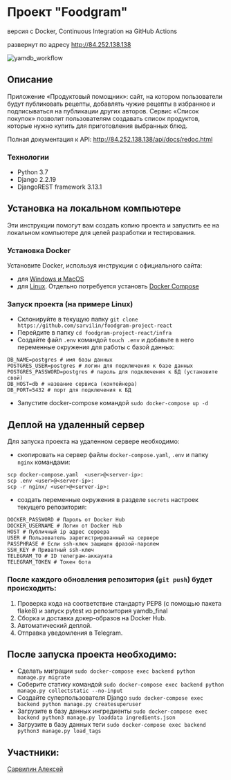 # Проект "Foodgram"

версия c Docker, Continuous Integration на GitHub Actions

развернут по адресу http://84.252.138.138

![yamdb_workflow](https://github.com/sarvilin/foodgram-project-react/actions/workflows/yamdb_workflow.yml/badge.svg)

## Описание
Приложение «Продуктовый помощник»: сайт, на котором пользователи будут публиковать рецепты,
добавлять чужие рецепты в избранное и подписываться на публикации других авторов. 
Сервис «Список покупок» позволит пользователям создавать список продуктов, которые нужно 
купить для приготовления выбранных блюд. 

Полная документация к API:  http://84.252.138.138/api/docs/redoc.html


###  Технологии
- Python 3.7
- Django 2.2.19
- DjangoREST framework 3.13.1

## Установка на локальном компьютере
Эти инструкции помогут вам создать копию проекта и запустить ее на локальном компьютере для целей разработки и тестирования.

### Установка Docker
Установите Docker, используя инструкции с официального сайта:
- для [Windows и MacOS](https://www.docker.com/products/docker-desktop)
- для [Linux](https://docs.docker.com/engine/install/ubuntu/). Отдельно потребуется установть [Docker Compose](https://docs.docker.com/compose/install/)

### Запуск проекта (на примере Linux)

- Склонируйте в текущую папку `git clone https://github.com/sarvilin/foodgram-project-react`
- Перейдите в папку `cd foodgram-project-react/infra`
- Создайте файл `.env` командой `touch .env` и добавьте в него переменные окружения для работы с базой данных:
```
DB_NAME=postgres # имя базы данных
POSTGRES_USER=postgres # логин для подключения к базе данных
POSTGRES_PASSWORD=postgres # пароль для подключения к БД (установите свой)
DB_HOST=db # название сервиса (контейнера)
DB_PORT=5432 # порт для подключения к БД 
```
- Запустите docker-compose командой `sudo docker-compose up -d`


## Деплой на удаленный сервер
Для запуска проекта на удаленном сервере необходимо:
- скопировать на сервер файлы `docker-compose.yaml`, `.env` и папку `nginx` командами:
```
scp docker-compose.yaml  <user>@<server-ip>:
scp .env <user>@<server-ip>:
scp -r nginx/ <user>@<server-ip>:

```
- создать переменные окружения в разделе `secrets` настроек текущего репозитория:
```
DOCKER_PASSWORD # Пароль от Docker Hub
DOCKER_USERNAME # Логин от Docker Hub
HOST # Публичный ip адрес сервера
USER # Пользователь зарегистрированный на сервере
PASSPHRASE # Если ssh-ключ защищен фразой-паролем
SSH_KEY # Приватный ssh-ключ
TELEGRAM_TO # ID телеграм-аккаунта
TELEGRAM_TOKEN # Токен бота
```

### После каждого обновления репозитория (`git push`) будет происходить:
1. Проверка кода на соответствие стандарту PEP8 (с помощью пакета flake8) и запуск pytest из репозитория yamdb_final
2. Сборка и доставка докер-образов на Docker Hub.
3. Автоматический деплой.
4. Отправка уведомления в Telegram.


## После запуска проекта необходимо:

- Сделать миграции `sudo docker-compose exec backend python manage.py migrate`
- Соберите статику командой `sudo docker-compose exec backend python manage.py collectstatic --no-input`
- Создайте суперпользователя Django `sudo docker-compose exec backend python manage.py createsuperuser`
- Загрузите в базу данных ингредиенты `sudo docker-compose exec backend python3 manage.py loaddata ingredients.json`
- Загрузите в базу данных теги `sudo docker-compose exec backend python3 manage.py load_tags`

## Участники:

[Сарвилин Алексей](https://github.com/sarvilin/foodgram-project-react)